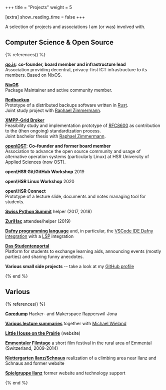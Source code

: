 +++
title = "Projects"
weight = 5

[extra]
show_reading_time = false
+++

A selection of projects and associations I am (or was) involved with.

## Computer Science & Open Source

{% references() %}

[**qo.is**](https://git.qo.is/qo.is/infrastructure): **co-founder, board member and infrastructure lead**  
Association providing decentral, privacy-first ICT infrastructure to its members. Based on NixOS.

[**NixOS**](https://nixos.org/)  
Package Maintainer and active community member.

[**Redbackup**](https://github.com/redbackup)  
Prototype of a distributed backups software written in
[Rust](https://www.rust-lang.org/).  
Joint study project with [Raphael Zimmermann](https://www.raphael.li).

[**XMPP-Grid Broker**](https://xmpp-grid-broker.github.io)  
Feasibility study and implementation prototype of
[RFC8600](https://tools.ietf.org/html/rfc8600) as contribution to
the (then ongoing) standardization process.  
Joint bachelor thesis with [Raphael Zimmermann](https://www.raphael.li).

**[open\\OST](https://openost.ch/)**: **Co-founder and former board
member**  
Association to advance the open source community and usage of
alternative operation systems (particularly Linux) at HSR University
of Applied Sciences (now OST).

**open\\HSR Git/GitHub Workshop** 2019

**open\\HSR Linux Workshop** 2020

**open\\HSR Connect**  
Prototype of a lecture slide, documents and notes managing tool for
students.

[**Swiss Python Summit**](https://python-summit.ch) helper (2017,
2018)

[**ZuriHac**](https://www.zurihac.info) attendee/helper (2019)

[**Dafny programming language**](https://github.com/dafny-lang) and,
in particular, the [VSCode IDE Dafny integration](https://github.com/dafnyvscode) with a
[LSP](https://microsoft.github.io/language-server-protocol/)
integration

[**Das Studentenportal**](https://studentenportal.ch/)  
Platform for students to exchange learning aids, announcing events
(mostly parties) and sharing funny anecdotes.

**Various small side projects** -- take a look at my [GitHub profile](https://github.com/fabianhauser/)

{% end %}


## Various

{% references() %}



[**Coredump**](https://www.coredump.ch) Hacker- and Makerspace
Rapperswil-Jona

[**Various lecture
summaries**](https://github.com/michiwieland/hsr-zusammenfassungen)
together with [Michael Wieland](https://michiwieland.dev/)

[**Little House on the
Prairie**](https://littlehouseontheprairie.ch) (website)

[**Emmentaler Filmtage**](https://emmentaler-filmtage.ch) a short
film festival in the rural area of Emmental (Switzerland, 2009-2014)

[**Klettergarten Ilanz/Schnaus**](https://www.klettern-gr.ch/)
realization of a climbing area near Ilanz and Schnaus and former
website

[**Spielgruppe Ilanz**](https://spielgruppe-ilanz.ch/) former
website and technology support

{% end %}
